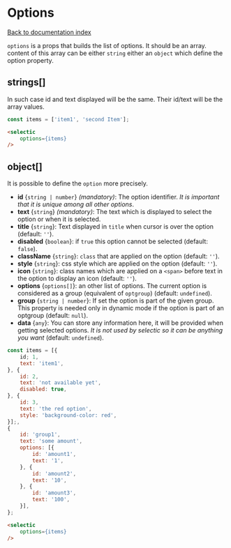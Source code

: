 # Options

[Back to documentation index](main.md)

`options` is a props that builds the list of options. It should be an array.
content of this array can be either `string` either an `object` which define the option property.

## strings[]

In such case id and text displayed will be the same. Their id/text will be the array values.

```javascript
const items = ['item1', 'second Item'];
```

```html
<selectic
    options={items}
/>
```
## object[]

It is possible to define the `option` more precisely.

* **id** {`string | number`} _(mandatory)_: The option identifier. *It is important that it is unique among all other options*.
* **text** {`string`} _(mandatory)_: The text which is displayed to select the option or when it is selected.
* **title** {`string`}: Text displayed in `title` when cursor is over the option (default: `''`).
* **disabled** {`boolean`}: if `true` this option cannot be selected (default: `false`).
* **className** {`string`}: `class` that are applied on the option (default: `''`).
* **style** {`string`}: css style which are applied on the option (default: `''`).
* **icon** {`string`}: class names which are applied on a `<span>` before text in the option to display an icon (default: `''`).
* **options** {`options[]`}: an other list of options. The current option is considered as a group (equivalent of `optgroup`) (default: `undefined`).
* **group** {`string | number`}: If set the option is part of the given group. This property is needed only in dynamic mode if the option is part of an optgroup (default: `null`).
* **data** {`any`}: You can store any information here, it will be provided when getting selected options. _It is not used by selectic so it can be anything you want_ (default: `undefined`).

```javascript
const items = [{
    id; 1,
    text: 'item1',
}, {
    id: 2,
    text: 'not available yet',
    disabled: true,
}, {
    id: 3,
    text: 'the red option',
    style: 'background-color: red',
}];,
{
    id: 'group1',
    text: 'some amount',
    options: [{
        id: 'amount1',
        text: '1',
    }, {
        id: 'amount2',
        text: '10',
    }, {
        id: 'amount3',
        text: '100',
    }],
};
```

```html
<selectic
    options={items}
/>
```
